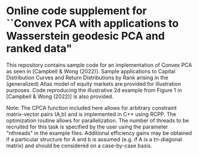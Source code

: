 # Online code supplement for ``Convex PCA with applications to Wasserstein geodesic PCA and ranked data"

This repository contains sample code for an implementation of Convex PCA as seen in [Campbell & Wong (2022)]. Sample applications to Capital Distribution Curves and Return Distributions by Rank arising in the (generalized) Atlas model of equity markets are provided for illustration purposes. Code reproducing the illustrative 2d example from Figure 1 in [Campbell & Wong (2022)] is also provided.

Note: The CPCA function included here allows for arbitrary constraint matrix-vector pairs (A,b) and is implemented in C++ using RCPP. The optimization routine allows for parallelization. The number of threads to be recruited for this task is specified by the user using the parameter "nthreads" in the example files. Additional efficiency gains may be obtained if a particular structure for A and b is assumed (e.g. if A is a tri-diagonal matrix) and should be considered on a case-by-case basis.
